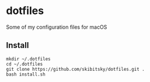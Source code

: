 # dotfiles

Some of my configuration files for macOS

## Install

```shell
mkdir ~/.dotfiles
cd ~/.dotfiles
git clone https://github.com/skibitsky/dotfiles.git .
bash install.sh
```
